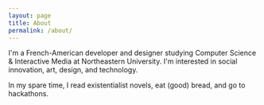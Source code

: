 ```yaml
---
layout: page
title: About
permalink: /about/
---
```


I'm a French-American developer and designer studying Computer Science & Interactive Media at Northeastern University. I'm interested in social innovation, art, design, and technology.

In my spare time, I read existentialist novels, eat (good) bread, and go to hackathons.
